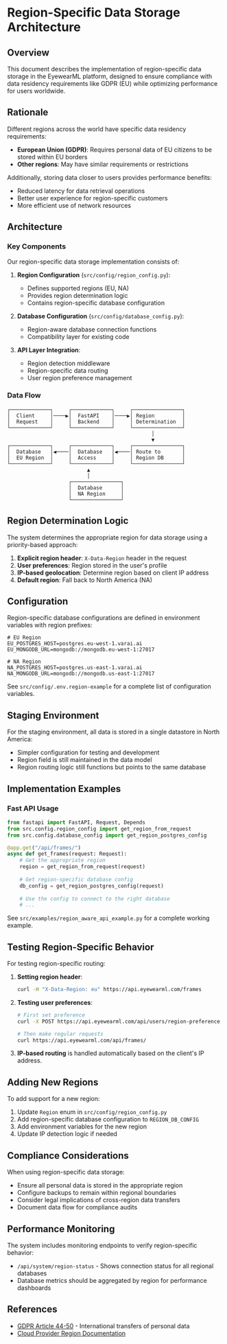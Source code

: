 # Region-Specific Data Storage Architecture

## Overview

This document describes the implementation of region-specific data storage in the EyewearML platform, designed to ensure compliance with data residency requirements like GDPR (EU) while optimizing performance for users worldwide.

## Rationale

Different regions across the world have specific data residency requirements:

- **European Union (GDPR)**: Requires personal data of EU citizens to be stored within EU borders
- **Other regions**: May have similar requirements or restrictions

Additionally, storing data closer to users provides performance benefits:

- Reduced latency for data retrieval operations
- Better user experience for region-specific customers
- More efficient use of network resources

## Architecture

### Key Components

Our region-specific data storage implementation consists of:

1. **Region Configuration** (`src/config/region_config.py`):
   - Defines supported regions (EU, NA)
   - Provides region determination logic
   - Contains region-specific database configuration

2. **Database Configuration** (`src/config/database_config.py`):
   - Region-aware database connection functions
   - Compatibility layer for existing code

3. **API Layer Integration**:
   - Region detection middleware
   - Region-specific data routing
   - User region preference management

### Data Flow

```
┌─────────────┐     ┌─────────────┐     ┌────────────────┐
│  Client     │────▶│  FastAPI    │────▶│ Region         │
│  Request    │     │  Backend    │     │ Determination  │
└─────────────┘     └─────────────┘     └────────────────┘
                                               │
                                               ▼
┌─────────────┐     ┌─────────────┐     ┌────────────────┐
│  Database   │◀────│  Database   │◀────│ Route to       │
│  EU Region  │     │  Access     │     │ Region DB      │
└─────────────┘     └─────────────┘     └────────────────┘
                          ▲
                          │
                    ┌────────────────┐
                    │  Database      │
                    │  NA Region     │
                    └────────────────┘
```

## Region Determination Logic

The system determines the appropriate region for data storage using a priority-based approach:

1. **Explicit region header**: `X-Data-Region` header in the request
2. **User preferences**: Region stored in the user's profile
3. **IP-based geolocation**: Determine region based on client IP address
4. **Default region**: Fall back to North America (NA)

## Configuration

Region-specific database configurations are defined in environment variables with region prefixes:

```
# EU Region
EU_POSTGRES_HOST=postgres.eu-west-1.varai.ai
EU_MONGODB_URL=mongodb://mongodb.eu-west-1:27017

# NA Region
NA_POSTGRES_HOST=postgres.us-east-1.varai.ai
NA_MONGODB_URL=mongodb://mongodb.us-east-1:27017
```

See `src/config/.env.region-example` for a complete list of configuration variables.

## Staging Environment

For the staging environment, all data is stored in a single datastore in North America:

- Simpler configuration for testing and development
- Region field is still maintained in the data model
- Region routing logic still functions but points to the same database

## Implementation Examples

### Fast API Usage

```python
from fastapi import FastAPI, Request, Depends
from src.config.region_config import get_region_from_request
from src.config.database_config import get_region_postgres_config

@app.get("/api/frames/")
async def get_frames(request: Request):
    # Get the appropriate region
    region = get_region_from_request(request)
    
    # Get region-specific database config
    db_config = get_region_postgres_config(request)
    
    # Use the config to connect to the right database
    # ...
```

See `src/examples/region_aware_api_example.py` for a complete working example.

## Testing Region-Specific Behavior

For testing region-specific routing:

1. **Setting region header**:
   ```bash
   curl -H "X-Data-Region: eu" https://api.eyewearml.com/frames
   ```

2. **Testing user preferences**:
   ```bash
   # First set preference
   curl -X POST https://api.eyewearml.com/api/users/region-preference -d '{"preference": "eu"}'
   
   # Then make regular requests
   curl https://api.eyewearml.com/api/frames/
   ```

3. **IP-based routing** is handled automatically based on the client's IP address.

## Adding New Regions

To add support for a new region:

1. Update `Region` enum in `src/config/region_config.py`
2. Add region-specific database configuration to `REGION_DB_CONFIG`
3. Add environment variables for the new region
4. Update IP detection logic if needed

## Compliance Considerations

When using region-specific data storage:

- Ensure all personal data is stored in the appropriate region
- Configure backups to remain within regional boundaries
- Consider legal implications of cross-region data transfers
- Document data flow for compliance audits

## Performance Monitoring

The system includes monitoring endpoints to verify region-specific behavior:

- `/api/system/region-status` - Shows connection status for all regional databases
- Database metrics should be aggregated by region for performance dashboards

## References

- [GDPR Article 44-50](https://gdpr-info.eu/chapter-5/) - International transfers of personal data
- [Cloud Provider Region Documentation](https://cloud.google.com/about/locations)
